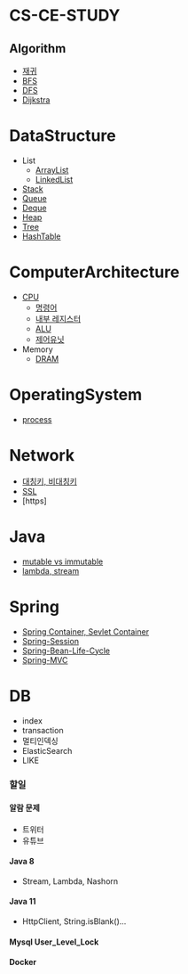 # CS-CE-STUDY
## Algorithm
- [재귀](https://github.com/lcw3176/Algorithm-DataStructure/tree/master/algorithm/representative/recursion)
- [BFS](https://github.com/lcw3176/Algorithm-DataStructure/tree/master/algorithm/representative/bfs)
- [DFS](https://github.com/lcw3176/Algorithm-DataStructure/tree/master/algorithm/representative/dfs)
- [Dijkstra](https://github.com/lcw3176/Algorithm-DataStructure/tree/master/algorithm/representative/dijkstra)

# DataStructure
- List
    - [ArrayList](https://github.com/lcw3176/Algorithm-DataStructure/tree/master/dataStructure/ArrayList) 
    - [LinkedList](https://github.com/lcw3176/Algorithm-DataStructure/tree/master/dataStructure/LinkedList) 
- [Stack](https://github.com/lcw3176/Algorithm-DataStructure/tree/master/dataStructure/Stack) 
- [Queue](https://github.com/lcw3176/Algorithm-DataStructure/tree/master/dataStructure/Queue)
- [Deque](https://github.com/lcw3176/Algorithm-DataStructure/tree/master/dataStructure/Deque)
- [Heap](https://github.com/lcw3176/Algorithm-DataStructure/tree/master/dataStructure/Heap)
- [Tree](https://github.com/lcw3176/Algorithm-DataStructure/tree/master/dataStructure/Tree)
- [HashTable](https://github.com/lcw3176/CS-CE-Study/tree/master/dataStructure/HashTable)

# ComputerArchitecture
- [CPU](https://github.com/lcw3176/Algorithm-DataStructure/tree/master/computerArchitecture/cpu)
    - [명령어](https://github.com/lcw3176/Algorithm-DataStructure/tree/master/computerArchitecture/cpu/INSTRUCTION)
    - [내부 레지스터](https://github.com/lcw3176/Algorithm-DataStructure/tree/master/computerArchitecture/cpu/REGISTER)
    - [ALU](https://github.com/lcw3176/CS-CE-Study/tree/master/computerArchitecture/cpu/ALU)
    - [제어유닛](https://github.com/lcw3176/CS-CE-Study/tree/master/computerArchitecture/cpu/CONTROL_UNIT)
- Memory
    - [DRAM](https://github.com/lcw3176/Algorithm-DataStructure/tree/master/computerArchitecture/memory/DRAM)

# OperatingSystem
- [process](https://github.com/lcw3176/CS-CE-Study/tree/master/operatingSystem/process)

# Network
- [대칭키, 비대칭키](https://github.com/lcw3176/CS-CE-Study/blob/master/network/%EB%8C%80%EC%B9%AD%ED%82%A4%2C%EB%B9%84%EB%8C%80%EC%B9%AD%ED%82%A4.md)
- [SSL](https://github.com/lcw3176/CS-CE-Study/blob/master/network/SSL.md)
- [https]

# Java
- [mutable vs immutable](https://github.com/lcw3176/CS-CE-Study/blob/master/java/mutable_immutable.md)
- [lambda, stream](https://github.com/lcw3176/CS-CE-Study/blob/master/java/lambda_stream.md)
# Spring
- [Spring Container, Sevlet Container](https://github.com/lcw3176/CS-CE-Study/blob/master/spring/spring_servlet.md)
- [Spring-Session](https://github.com/lcw3176/CS-CE-Study/blob/master/spring/session.md)
- [Spring-Bean-Life-Cycle](https://github.com/lcw3176/CS-CE-Study/blob/master/spring/life_cycle.md)
- [Spring-MVC](https://github.com/lcw3176/CS-CE-Study/blob/master/spring/spring-mvc.md)

# DB
- index
- transaction
- 멀티인덱싱
- ElasticSearch
- LIKE

### 할일


#### 알람 문제
- 트위터
- 유튜브

#### Java 8 
- Stream, Lambda, Nashorn

#### Java 11
- HttpClient, String.isBlank()...

#### Mysql User_Level_Lock
#### Docker